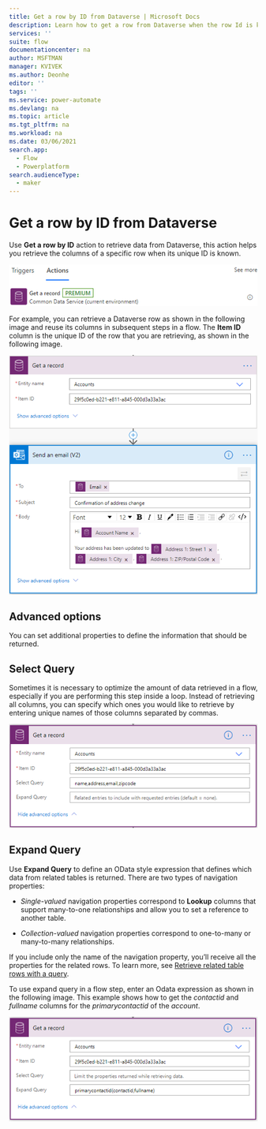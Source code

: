 ```yaml
---
title: Get a row by ID from Dataverse | Microsoft Docs
description: Learn how to get a row from Dataverse when the row Id is known.  
services: ''
suite: flow
documentationcenter: na
author: MSFTMAN
manager: KVIVEK
ms.author: Deonhe
editor: ''
tags: ''
ms.service: power-automate
ms.devlang: na
ms.topic: article
ms.tgt_pltfrm: na
ms.workload: na
ms.date: 03/06/2021
search.app: 
  - Flow
  - Powerplatform
search.audienceType: 
  - maker
---
```


# Get a row by ID from Dataverse

Use **Get a row by ID** action to retrieve data from Dataverse, this action helps you retrieve the columns of a specific row when its unique ID is known.

![Get a row by ID](../media/dataverse-how-tos/f76517bbda33ce77851fc5a1d81c238e.png)

For example, you can retrieve a Dataverse row as shown in the following image and reuse its columns in subsequent steps in a flow. The **Item ID** column is
the unique ID of the row that you are retrieving, as shown in the following image.

![Item Id](../media/dataverse-how-tos/7c63bcead2d53fa3e0d1645405dd776c.png)

## Advanced options

You can set additional properties to define the information that should be returned.

## Select Query

Sometimes it is necessary to optimize the amount of data retrieved in a flow, especially if you are performing this step inside a loop. Instead of retrieving all columns, you can specify which ones you would like to retrieve by entering unique names of those columns separated by commas.

![Unique column names](../media/dataverse-how-tos/917483bafd6ee60a9cd42945f4cfa064.png)

## Expand Query

Use **Expand Query** to define an OData style expression that defines which data from related tables is returned. There are two types of navigation properties:

- *Single-valued* navigation properties correspond to **Lookup** columns that
    support many-to-one relationships and allow you to set a reference to another table.

- *Collection-valued* navigation properties correspond to one-to-many or
    many-to-many relationships.

If you include only the name of the navigation property, you’ll receive all the properties for the related rows. To learn more, see [Retrieve related table rows with a query](https://docs.microsoft.com/en-us/powerapps/developer/common-data-service/webapi/retrieve-related-tables-query).
<!--todo this link is broken-->

To use expand query in a flow step, enter an Odata expression as shown in the following image. This example shows how to get the *contactid* and *fullname* columns for the *primarycontactid* of the *account*.

![Expand query](../media/dataverse-how-tos/fac9ba021fbe62e553fb039c5bf16d91.png)